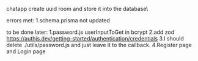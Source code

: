 chatapp
create uuid room and store it into the database\

errors met:
1.schema.prisma not updated

to be done later:
1.password.js userInputToGet in bcrypt
2.add zod
https://authjs.dev/getting-started/authentication/credentials
3.I should delete ./utils/password.js and just leave it to the callback.
4.Register page and Login page